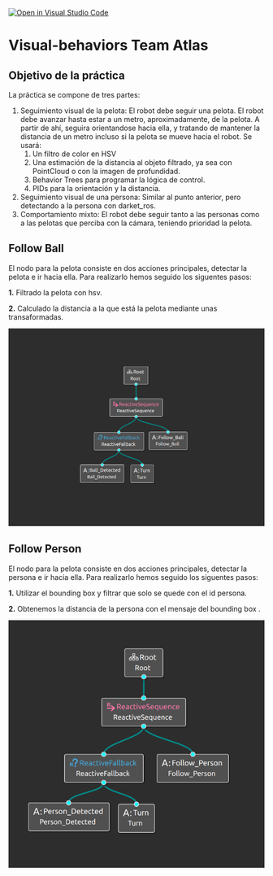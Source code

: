 [![Open in Visual Studio Code](https://classroom.github.com/assets/open-in-vscode-f059dc9a6f8d3a56e377f745f24479a46679e63a5d9fe6f495e02850cd0d8118.svg)](https://classroom.github.com/online_ide?assignment_repo_id=7213008&assignment_repo_type=AssignmentRepo)
# Visual-behaviors Team Atlas


## Objetivo de la práctica

La práctica se compone de tres partes:

1. Seguimiento visual de la pelota: El robot debe seguir una pelota. El robot debe avanzar hasta estar a un metro, aproximadamente, de la pelota. A partir de ahí, seguira orientandose hacia ella, y tratando de mantener la distancia de un metro incluso si la pelota se mueve hacia el robot. Se usará:
   1.  Un filtro de color en HSV
   2.  Una estimación de la distancia al objeto filtrado, ya sea con PointCloud o con la imagen de profundidad.
   3.  Behavior Trees para programar la lógica de control.
   4.  PIDs para la orientación y la distancia.
2. Seguimiento visual de una persona: Similar al punto anterior, pero detectando a la persona con darket_ros.
3. Comportamiento mixto: El robot debe seguir tanto a las personas como a las pelotas que perciba con la cámara, teniendo prioridad la pelota.


## Follow Ball

 El nodo para la pelota consiste en dos acciones principales, detectar la pelota e ir hacia ella.
 Para realizarlo hemos seguido los siguentes pasos:
 
 **1.** Filtrado la pelota con hsv.
 
 **2.** Calculado la distancia a la que está la pelota mediante unas transaformadas.

 ![BT Follow Ball](https://github.com/Docencia-fmrico/visual-behavior-atlas/blob/main/FollowBall.png)

## Follow Person

 El nodo para la pelota consiste en dos acciones principales, detectar la persona e ir hacia ella.
 Para realizarlo hemos seguido los siguentes pasos:
 
 **1.** Utilizar el bounding box y filtrar que solo se quede con el id persona.
 
 **2.** Obtenemos la distancia de la persona con el mensaje del bounding box .


 ![BT Follow Person](https://github.com/Docencia-fmrico/visual-behavior-atlas/blob/main/FollowPerson.png)
 
 
 
